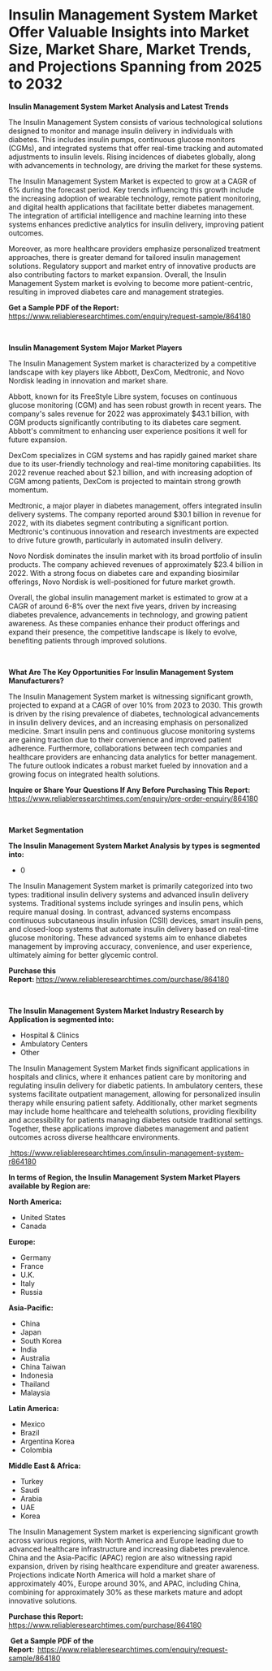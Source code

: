 <p><h1>Insulin Management System Market Offer Valuable Insights into Market Size, Market Share, Market Trends, and Projections Spanning from 2025 to 2032</h1></p><p><strong>Insulin Management System Market Analysis and Latest Trends</strong></p>
<p><p>The Insulin Management System consists of various technological solutions designed to monitor and manage insulin delivery in individuals with diabetes. This includes insulin pumps, continuous glucose monitors (CGMs), and integrated systems that offer real-time tracking and automated adjustments to insulin levels. Rising incidences of diabetes globally, along with advancements in technology, are driving the market for these systems. </p><p>The Insulin Management System Market is expected to grow at a CAGR of 6% during the forecast period. Key trends influencing this growth include the increasing adoption of wearable technology, remote patient monitoring, and digital health applications that facilitate better diabetes management. The integration of artificial intelligence and machine learning into these systems enhances predictive analytics for insulin delivery, improving patient outcomes. </p><p>Moreover, as more healthcare providers emphasize personalized treatment approaches, there is greater demand for tailored insulin management solutions. Regulatory support and market entry of innovative products are also contributing factors to market expansion. Overall, the Insulin Management System market is evolving to become more patient-centric, resulting in improved diabetes care and management strategies.</p></p>
<p><strong>Get a Sample PDF of the Report:&nbsp;</strong> <a href="https://www.reliableresearchtimes.com/enquiry/request-sample/864180?utm_campaign=3325&utm_medium=2&utm_source=Github&utm_content=ia&utm_term=13042025&utm_id=insulin-management-system">https://www.reliableresearchtimes.com/enquiry/request-sample/864180</a></p>
<p>&nbsp;</p>
<p><strong>Insulin Management System Major Market Players</strong></p>
<p><p>The Insulin Management System market is characterized by a competitive landscape with key players like Abbott, DexCom, Medtronic, and Novo Nordisk leading in innovation and market share. </p><p>Abbott, known for its FreeStyle Libre system, focuses on continuous glucose monitoring (CGM) and has seen robust growth in recent years. The company's sales revenue for 2022 was approximately $43.1 billion, with CGM products significantly contributing to its diabetes care segment. Abbott's commitment to enhancing user experience positions it well for future expansion.</p><p>DexCom specializes in CGM systems and has rapidly gained market share due to its user-friendly technology and real-time monitoring capabilities. Its 2022 revenue reached about $2.1 billion, and with increasing adoption of CGM among patients, DexCom is projected to maintain strong growth momentum.</p><p>Medtronic, a major player in diabetes management, offers integrated insulin delivery systems. The company reported around $30.1 billion in revenue for 2022, with its diabetes segment contributing a significant portion. Medtronic's continuous innovation and research investments are expected to drive future growth, particularly in automated insulin delivery.</p><p>Novo Nordisk dominates the insulin market with its broad portfolio of insulin products. The company achieved revenues of approximately $23.4 billion in 2022. With a strong focus on diabetes care and expanding biosimilar offerings, Novo Nordisk is well-positioned for future market growth.</p><p>Overall, the global insulin management market is estimated to grow at a CAGR of around 6-8% over the next five years, driven by increasing diabetes prevalence, advancements in technology, and growing patient awareness. As these companies enhance their product offerings and expand their presence, the competitive landscape is likely to evolve, benefiting patients through improved solutions.</p></p>
<p>&nbsp;</p>
<p><strong>What Are The Key Opportunities For Insulin Management System Manufacturers?</strong></p>
<p><p>The Insulin Management System market is witnessing significant growth, projected to expand at a CAGR of over 10% from 2023 to 2030. This growth is driven by the rising prevalence of diabetes, technological advancements in insulin delivery devices, and an increasing emphasis on personalized medicine. Smart insulin pens and continuous glucose monitoring systems are gaining traction due to their convenience and improved patient adherence. Furthermore, collaborations between tech companies and healthcare providers are enhancing data analytics for better management. The future outlook indicates a robust market fueled by innovation and a growing focus on integrated health solutions.</p></p>
<p><strong>Inquire or Share Your Questions If Any Before Purchasing This Report:</strong> <a href="https://www.reliableresearchtimes.com/enquiry/pre-order-enquiry/864180?utm_campaign=3325&utm_medium=2&utm_source=Github&utm_content=ia&utm_term=13042025&utm_id=insulin-management-system">https://www.reliableresearchtimes.com/enquiry/pre-order-enquiry/864180</a></p>
<p>&nbsp;</p>
<p><strong>Market Segmentation</strong></p>
<p><strong>The Insulin Management System Market Analysis by types is segmented into:</strong></p>
<p><ul><li>0</li></ul></p>
<p><p>The Insulin Management System market is primarily categorized into two types: traditional insulin delivery systems and advanced insulin delivery systems. Traditional systems include syringes and insulin pens, which require manual dosing. In contrast, advanced systems encompass continuous subcutaneous insulin infusion (CSII) devices, smart insulin pens, and closed-loop systems that automate insulin delivery based on real-time glucose monitoring. These advanced systems aim to enhance diabetes management by improving accuracy, convenience, and user experience, ultimately aiming for better glycemic control.</p></p>
<p><strong>Purchase this Report:&nbsp;</strong><a href="https://www.reliableresearchtimes.com/purchase/864180?utm_campaign=3325&utm_medium=2&utm_source=Github&utm_content=ia&utm_term=13042025&utm_id=insulin-management-system">https://www.reliableresearchtimes.com/purchase/864180</a></p>
<p>&nbsp;</p>
<p><strong>The Insulin Management System Market Industry Research by Application is segmented into:</strong></p>
<p><ul><li>Hospital & Clinics</li><li>Ambulatory Centers</li><li>Other</li></ul></p>
<p><p>The Insulin Management System Market finds significant applications in hospitals and clinics, where it enhances patient care by monitoring and regulating insulin delivery for diabetic patients. In ambulatory centers, these systems facilitate outpatient management, allowing for personalized insulin therapy while ensuring patient safety. Additionally, other market segments may include home healthcare and telehealth solutions, providing flexibility and accessibility for patients managing diabetes outside traditional settings. Together, these applications improve diabetes management and patient outcomes across diverse healthcare environments.</p></p>
<p><a href="https://www.reliableresearchtimes.com/insulin-management-system-r864180?utm_campaign=3325&utm_medium=2&utm_source=Github&utm_content=ia&utm_term=13042025&utm_id=insulin-management-system">&nbsp;https://www.reliableresearchtimes.com/insulin-management-system-r864180</a></p>
<p><strong>In terms of Region, the Insulin Management System Market Players available by Region are:</strong></p>
<p>
    <p> <strong> North America: </strong>
        <ul>
            <li>United States</li>
            <li>Canada</li>
        </ul>
        </p> 
    <p> <strong> Europe: </strong>
        <ul>
            <li>Germany</li>
            <li>France</li>
            <li>U.K.</li>
            <li>Italy</li>
            <li>Russia</li>
        </ul>
        </p> 
    <p> <strong> Asia-Pacific: </strong>
        <ul>
            <li>China</li>
            <li>Japan</li>
            <li>South Korea</li>
            <li>India</li>
            <li>Australia</li>
            <li>China Taiwan</li>
            <li>Indonesia</li>
            <li>Thailand</li>
            <li>Malaysia</li>
        </ul>
        </p> 
    <p> <strong> Latin America: </strong>
        <ul>
            <li>Mexico</li>
            <li>Brazil</li>
            <li>Argentina Korea</li>
            <li>Colombia</li>
        </ul>
        </p> 
    <p> <strong> Middle East & Africa: </strong>
        <ul>
            <li>Turkey</li>
            <li>Saudi</li>
            <li>Arabia</li>
            <li>UAE</li>
            <li>Korea</li>
        </ul>
    </p>
    </p>
<p><p>The Insulin Management System market is experiencing significant growth across various regions, with North America and Europe leading due to advanced healthcare infrastructure and increasing diabetes prevalence. China and the Asia-Pacific (APAC) region are also witnessing rapid expansion, driven by rising healthcare expenditure and greater awareness. Projections indicate North America will hold a market share of approximately 40%, Europe around 30%, and APAC, including China, combining for approximately 30% as these markets mature and adopt innovative solutions.</p></p>
<p><strong>Purchase this Report: </strong><a href="https://www.reliableresearchtimes.com/purchase/864180?utm_campaign=3325&utm_medium=2&utm_source=Github&utm_content=ia&utm_term=13042025&utm_id=insulin-management-system">https://www.reliableresearchtimes.com/purchase/864180</a></p>
<p>&nbsp;<strong>Get a Sample PDF of the Report:&nbsp;&nbsp;</strong><a href="https://www.reliableresearchtimes.com/enquiry/request-sample/864180?utm_campaign=3325&utm_medium=2&utm_source=Github&utm_content=ia&utm_term=13042025&utm_id=insulin-management-system">https://www.reliableresearchtimes.com/enquiry/request-sample/864180</a></p>
<p><strong></strong></p>
<p><p></p><p></p><p></p></p>